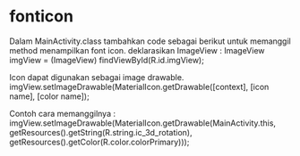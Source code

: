 # fonticon

Dalam MainActivity.class tambahkan code sebagai berikut untuk memanggil method menampilkan font icon.
deklarasikan ImageView :
ImageView imgView = (ImageView) findViewById(R.id.imgView);

Icon dapat digunakan sebagai image drawable.
imgView.setImageDrawable(MaterialIcon.getDrawable([context],
        [icon name],
        [color name]);

Contoh cara memanggilnya :
imgView.setImageDrawable(MaterialIcon.getDrawable(MainActivity.this,
        getResources().getString(R.string.ic_3d_rotation),
        getResources().getColor(R.color.colorPrimary)));
